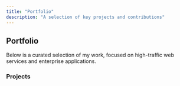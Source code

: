 ```yaml
---
title: "Portfolio"
description: "A selection of key projects and contributions"
---
```


## Portfolio

Below is a curated selection of my work, focused on high-traffic web services and enterprise applications.

### Projects